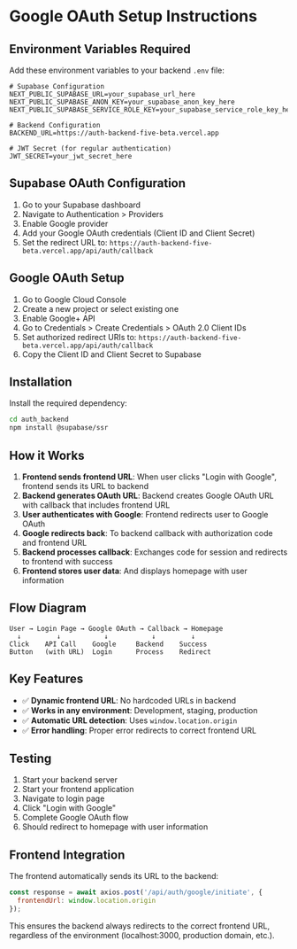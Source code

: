 # Google OAuth Setup Instructions

## Environment Variables Required

Add these environment variables to your backend `.env` file:

```env
# Supabase Configuration
NEXT_PUBLIC_SUPABASE_URL=your_supabase_url_here
NEXT_PUBLIC_SUPABASE_ANON_KEY=your_supabase_anon_key_here
NEXT_PUBLIC_SUPABASE_SERVICE_ROLE_KEY=your_supabase_service_role_key_here

# Backend Configuration
BACKEND_URL=https://auth-backend-five-beta.vercel.app

# JWT Secret (for regular authentication)
JWT_SECRET=your_jwt_secret_here
```

## Supabase OAuth Configuration

1. Go to your Supabase dashboard
2. Navigate to Authentication > Providers
3. Enable Google provider
4. Add your Google OAuth credentials (Client ID and Client Secret)
5. Set the redirect URL to: `https://auth-backend-five-beta.vercel.app/api/auth/callback`

## Google OAuth Setup

1. Go to Google Cloud Console
2. Create a new project or select existing one
3. Enable Google+ API
4. Go to Credentials > Create Credentials > OAuth 2.0 Client IDs
5. Set authorized redirect URIs to: `https://auth-backend-five-beta.vercel.app/api/auth/callback`
6. Copy the Client ID and Client Secret to Supabase

## Installation

Install the required dependency:

```bash
cd auth_backend
npm install @supabase/ssr
```

## How it Works

1. **Frontend sends frontend URL**: When user clicks "Login with Google", frontend sends its URL to backend
2. **Backend generates OAuth URL**: Backend creates Google OAuth URL with callback that includes frontend URL
3. **User authenticates with Google**: Frontend redirects user to Google OAuth
4. **Google redirects back**: To backend callback with authorization code and frontend URL
5. **Backend processes callback**: Exchanges code for session and redirects to frontend with success
6. **Frontend stores user data**: And displays homepage with user information

## Flow Diagram

```
User → Login Page → Google OAuth → Callback → Homepage
  ↓         ↓           ↓           ↓         ↓
Click    API Call    Google     Backend    Success
Button   (with URL)  Login      Process    Redirect
```

## Key Features

- ✅ **Dynamic frontend URL**: No hardcoded URLs in backend
- ✅ **Works in any environment**: Development, staging, production
- ✅ **Automatic URL detection**: Uses `window.location.origin`
- ✅ **Error handling**: Proper error redirects to correct frontend URL

## Testing

1. Start your backend server
2. Start your frontend application
3. Navigate to login page
4. Click "Login with Google"
5. Complete Google OAuth flow
6. Should redirect to homepage with user information

## Frontend Integration

The frontend automatically sends its URL to the backend:

```javascript
const response = await axios.post('/api/auth/google/initiate', {
  frontendUrl: window.location.origin
});
```

This ensures the backend always redirects to the correct frontend URL, regardless of the environment (localhost:3000, production domain, etc.). 